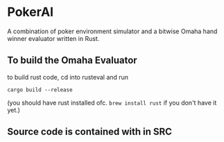 # PokerAI

A combination of poker environment simulator and a bitwise Omaha hand winner evaluator written in Rust.

## To build the Omaha Evaluator

to build rust code, cd into rusteval and run

```
cargo build --release
```
(you should have rust installed ofc. `brew install rust` if you don't have it yet.)

## Source code is contained with in SRC
